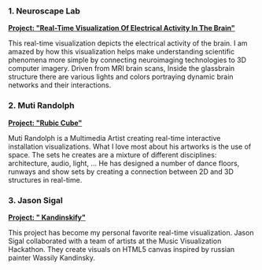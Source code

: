 ### 1. Neuroscape Lab
**[Project: "Real-Time Visualization Of Electrical Activity In The Brain"](https://www.youtube.com/watch?v=6Sz-l6RDrvU&feature=youtu.be)**

This real-time visualization depicts the electrical activity of the brain. I am amazed by how this visualization helps make understanding scientific phenomena more simple by connecting neuroimaging technologies to 3D computer imagery. Driven from MRI brain scans, Inside the glassbrain structure there are various lights and colors portraying dynamic brain networks and their interactions.


### 2. Muti Randolph
**[Project: "Rubic Cube"](https://www.youtube.com/watch?v=Nuqps2VzEcE)**

Muti Randolph is a Multimedia Artist creating real-time interactive installation visualizations. What I love most about his artworks is the use of space. The sets he creates are a mixture of different disciplines: architecture, audio, light, ... He has designed a number of dance floors, runways and show sets by creating a connection between 2D and 3D structures in real-time.


### 3. Jason Sigal
**[Project: " Kandinskify"](http://jasonsigal.cc/kandinskify/)**

This project has become my personal favorite real-time visualization. Jason Sigal collaborated with a team of artists at the Music Visualization Hackathon. They create visuals on HTML5 canvas inspired by russian painter Wassily Kandinsky.